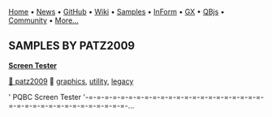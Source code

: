 [Home](https://qb64.com) • [News](../news.md) • [GitHub](https://github.com/QB64Official/qb64) • [Wiki](https://github.com/QB64Official/qb64/wiki) • [Samples](../samples.md) • [InForm](../inform.md) • [GX](../gx.md) • [QBjs](../qbjs.md) • [Community](../community.md) • [More...](../more.md)

## SAMPLES BY PATZ2009

**[Screen Tester](screen-tester/index.md)**

[🐝 patz2009](patz2009.md) 🔗 [graphics](graphics.md), [utility](utility.md), [legacy](legacy.md)

' PQBC Screen Tester '-=-=-=-=-=-=-=-=-=-=-=-=-=-=-=-=-=-=-=-=-=-=-=-=-=-=-=-=-=-=-=-=-=-=-=-=-=-...
